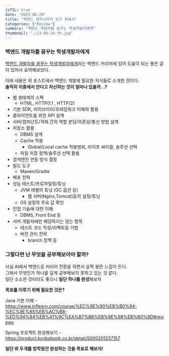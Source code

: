 ```yaml
---
isTIL: true
date: "2023-06-24"
title: "백엔드 엔지니어가 되기 위해서"
categories: ["Review"]
summary: "백엔드 개발자를 꿈꾸는 학생개발자에게"
thumbnail: "./23-06-24-th.jpg"
---
```



### 백엔드 개발자를 꿈꾸는 학생개발자에게
[백엔드 개발자를 꿈꾸는 학생개발자에게](https://d2.naver.com/news/3435170)라는 백엔드 커리어에 있어 도움이 되는 좋은 글이 있어서 요약해보았다.  

아래 내용은 위 포스트에서 백엔드 개발에 필요한 지식들로 소개한 것이다.  
**솔직히 이중에서 안다고 자신하는 것이 얼마나 있을까...?**

- 웹 생태계의 스펙
  -  HTML, HTTP(1.1 , HTTP/2)
- 기본 SDK, 라이브러리/프레임워크 이해와 활용
- 클라이언트를 위한 API 설계
- 서버/컴퍼넌트/객체 간의 역할 분담/의존성/통신 방법 설계
- 저장소 활용
  - DBMS 설계
  - Cache 적용
    - Global/Local cache 적용범위, 라이프 싸이클, 솔루션 선택
  - 파일 저장 정책/솔루션 선택 활용
- 검색엔진 연동 방식 결정
- 빌드 도구
    - Maven/Gradle
- 배포 전략
- 성능 테스트/프로파일링/튜닝
    - JVM 레벨의 튜닝 (GC 옵션 등)
        - 웹 서버(Nginx,Tomcat)등의 설정/튜닝
    - OS 설정의 주요 값 확인
- 인접 기술에 대한 이해
    - DBMS, Front End 등
- 서버 개발자에만 해당하지는 않는 항목
    - 테스트 코드 작성/리팩토링 기법
    - 버전 관리 전략
        - branch 정책 등


### 그렇다면 난 무엇을 공부해보아야 할까?
사실 AI에서 백엔드로 커리어 전환을 하면서 살짝 붕뜬 느낌이 든다.  
그래서 무엇인가 하나를 깊게 공부해보지 못하고 있는 것 같다.  
일단 소소한 것이라도 좋으니 **일단 하나를 완성**해보자

**목표를 이루기 위해 필요한 것은?**  

Java 기본 이해 - https://www.inflearn.com/course/%EC%9E%90%EB%B0%94-%EC%9E%85%EB%AC%B8-%ED%94%84%EB%A1%9C%EA%B7%B8%EB%9E%98%EB%B0%8D#reviews

Spring 프로젝트 완성해보기 - https://product.kyobobook.co.kr/detail/S000201237157

**일단 위 두개를 방학동안 완성하는 것을 목표로 해보자!**
